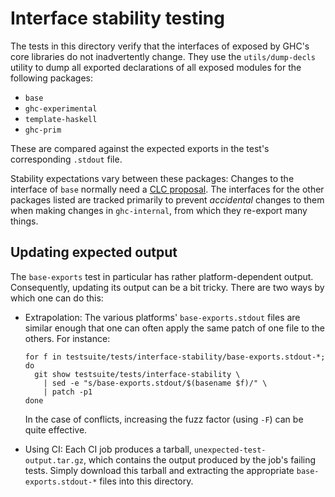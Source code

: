 # Interface stability testing

The tests in this directory verify that the interfaces of exposed by GHC's
core libraries do not inadvertently change. They use the `utils/dump-decls`
utility to dump all exported declarations of all exposed modules for the
following packages:

  * `base`
  * `ghc-experimental`
  * `template-haskell`
  * `ghc-prim`

These are compared against the expected exports in the test's corresponding
`.stdout` file.

Stability expectations vary between these packages: Changes to the
interface of `base` normally need a [CLC proposal](https://github.com/haskell/core-libraries-committee).
The interfaces for the other packages listed are tracked primarily to
prevent _accidental_ changes to them when making changes in
`ghc-internal`, from which they re-export many things.


## Updating expected output

The `base-exports` test in particular has rather platform-dependent output.
Consequently, updating its output can be a bit tricky. There are two ways by
which one can do this:

 * Extrapolation: The various platforms' `base-exports.stdout` files are
   similar enough that one can often apply the same patch of one file to the
   others.  For instance:
   ```
   for f in testsuite/tests/interface-stability/base-exports.stdout-*; do
     git show testsuite/tests/interface-stability \
       | sed -e "s/base-exports.stdout/$(basename $f)/" \
       | patch -p1
   done
   ```
   In the case of conflicts, increasing the fuzz factor (using `-F`) can be
   quite effective.

 * Using CI: Each CI job produces a tarball, `unexpected-test-output.tar.gz`,
   which contains the output produced by the job's failing tests. Simply
   download this tarball and extracting the appropriate `base-exports.stdout-*`
   files into this directory.

